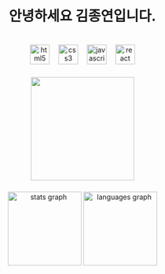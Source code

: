 <h1 align="center">안녕하세요 김종연입니다.</h1>

###

<br clear="both">

<div align="center">
   <img src="https://cdn.jsdelivr.net/gh/devicons/devicon/icons/html5/html5-original.svg" height="40" alt="html5 logo"  />
   <img width="10" />
   <img src="https://cdn.jsdelivr.net/gh/devicons/devicon/icons/css3/css3-original.svg" height="40" alt="css3 logo"  />
   <img width="10" />
   <img src="https://cdn.jsdelivr.net/gh/devicons/devicon/icons/javascript/javascript-original.svg" height="40" alt="javascript logo"  />
   <img width="10" />
   <img src="https://cdn.jsdelivr.net/gh/devicons/devicon/icons/react/react-original.svg" height="40" alt="react logo"  />
</div>


###

<div align="center">
  <img height="210" src="https://blog.kakaocdn.net/dn/xKgoT/btrYeZ31KmX/4DXktZ7q9HNfCAJmjlbgxK/img.gif"  />
</div>

###

<div align="center">
  <img src="https://github-readme-stats.vercel.app/api?username=kjjyyy01&hide_title=false&hide_rank=false&show_icons=true&include_all_commits=true&count_private=true&disable_animations=false&theme=dracula&locale=en&hide_border=false&order=1" height="150" alt="stats graph"  />
  <img src="https://github-readme-stats.vercel.app/api/top-langs?username=kjjyyy01&locale=en&hide_title=false&layout=compact&card_width=320&langs_count=5&theme=dracula&hide_border=false&order=2" height="150" alt="languages graph"  />
</div>

###
